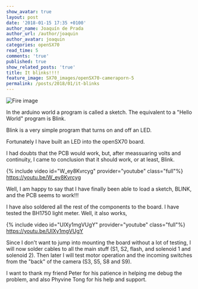 ```yaml
---
show_avatar: true
layout: post
date: '2018-01-15 17:35 +0100'
author_name: Joaquín de Prada
author_url: /author/joaquin
author_avatar: joaquin
categories: openSX70
read_time: 5
comments: 'true'
published: true
show_related_posts: 'true'
title: It blinks!!!!
feature_image: SX70_images/openSX70-cameraporn-5
permalink: /posts/2018/01/it-blinks
---
```


![Fire image]({{site.url}}/{{site.baseurl}}img/2018/01/openSX70-chocolate-components-both.jpg)

In the arduino world a program is called a sketch. The equivalent to a "Hello World" program is Blink.

Blink is a very simple program that turns on and off an LED.

Fortunately I have built an LED into the openSX70 board.

I had doubts that the PCB would work, but, after meassuaring volts and continuity, I came to conclusion that it should work, or at least, Blink.

{% include video id="W_ey8Kvrcyg" provider="youtube" class="full"%}
https://youtu.be/W_ey8Kvrcyg

Well, I am happy to say that I have finally been able to load a sketch, BLINK, and the PCB seems to work!!!

I have also soldered all the rest of the components to the board. I have tested the BH1750 light meter. Well, it also works,

{% include video id="UIXy1mgVUgY" provider="youtube" class="full"%}
https://youtu.be/UIXy1mgVUgY

Since I don't want to jump into mounting the board without a lot of testing, I will now solder cables to all  the main stuff (S1, S2, flash, and solenoid 1 and solenoid 2). Then later I will test motor operation and the incoming switches from the "back" of the camera (S3, S5, S8 and S9).

I want to thank my friend Peter for his patience in helping me debug the problem, and also Phyvine Tong for his help and support.

